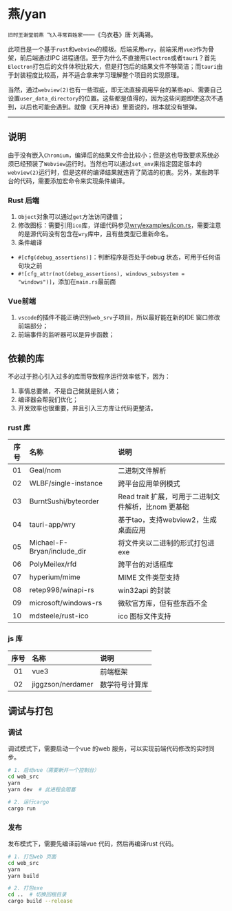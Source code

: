 # 燕/yan  

`旧时王谢堂前燕 飞入寻常百姓家`——《乌衣巷》唐·刘禹锡。  

此项目是一个基于`rust`和`webview`的模板。后端采用`wry`，前端采用`vue3`作为骨架，前后端通过IPC 进程通信。至于为什么不直接用`Electron`或者`tauri`？首先`Electron`打包后的文件体积比较大，但是打包后的结果文件不够简洁；而`tauri`由于封装程度比较高，并不适合拿来学习理解整个项目的实现原理。

当然，通过`webview(2)`也有一些瑕疵，即无法直接调用平台的某些api、需要自己设置`user_data_directory`的位置。这些都是值得的，因为这些问题即使这次不遇到，以后也可能会遇到。就像《天月神话》里面说的，根本就没有银弹。

-----

## 说明  
由于没有嵌入`Chromium`，编译后的结果文件会比较小；但是这也导致要求系统必须已经预装了`Webview`运行时。当然也可以通过`set_env`来指定固定版本的`webview(2)`运行时，但是这样的编译结果就违背了简洁的初衷。另外，某些跨平台的代码，需要添加宏命令来实现条件编译。

### Rust 后端
1. `Object`对象可以通过`get`方法访问键值；
2. 修改图标：需要引用`ico`库，详细代码参见[wry/examples/icon.rs](https://github.com/tauri-apps/wry/blob/6ffd1d7194bda9ca1434fa2ca0d0bd0c8237f01f/examples/icon.rs)，需要注意的是源代码没有包含在`wry`库中，且有些类型已重新命名。
3. 条件编译
  - `#[cfg(debug_assertions)]`：判断程序是否处于debug 状态，可用于任何语句块之前
  - `#![cfg_attr(not(debug_assertions), windows_subsystem = "windows")]`，添加在`main.rs`最前面


### Vue前端
1. `vscode`的插件不能正确识别`web_srv`子项目，所以最好能在新的IDE 窗口修改前端部分；
2. 前端事件的监听器可以是异步函数；


## 依赖的库  
不必过于担心引入过多的库而导致程序运行效率低下，因为：
  1. 事情总要做，不是自己做就是别人做；
  2. 编译器会帮我们优化；
  3. 开发效率也很重要，并且引入三方库让代码更整洁。

### rust 库  

序号|名称|说明  
:---:|:---|:---  
01|Geal/nom|二进制文件解析  
02|WLBF/single-instance|跨平台应用单例模式  
03|BurntSushi/byteorder|Read trait 扩展，可用于二进制文件解析，比nom 更基础  
04|tauri-app/wry|基于tao，支持webview2，生成桌面应用  
05|Michael-F-Bryan/include_dir|将文件夹以二进制的形式打包进exe
06|PolyMeilex/rfd|跨平台的对话框库  
07|hyperium/mime|MIME 文件类型支持  
08|retep998/winapi-rs|win32api 的封装
09|microsoft/windows-rs|微软官方库，但有些东西不全  
10|mdsteele/rust-ico|ico 图标文件支持

### js 库  

序号|名称|说明  
:---:|:---|:---  
01|vue3|前端框架
02|jiggzson/nerdamer|数学符号计算库


## 调试与打包  
### 调试  
调试模式下，需要启动一个vue 的web 服务，可以实现前端代码修改的实时同步。
```bash
# 1. 启动vue（需要新开一个控制台）
cd web_src
yarn
yarn dev  # 此进程会阻塞

# 2. 运行cargo
cargo run
```

### 发布  
发布模式下，需要先编译前端vue 代码，然后再编译rust 代码。
```bash
# 1. 打包web 页面
cd web_src  
yarn
yarn build  

# 2. 打包exe
cd ..  # 切换回根目录
cargo build --release
```